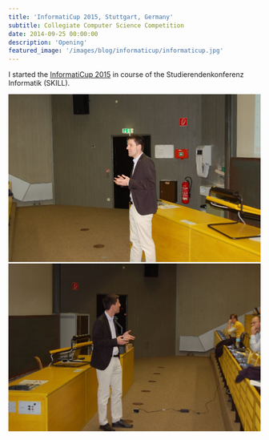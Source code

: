 ```yaml
---
title: 'InformatiCup 2015, Stuttgart, Germany'
subtitle: Collegiate Computer Science Competition
date: 2014-09-25 00:00:00
description: 'Opening'
featured_image: '/images/blog/informaticup/informaticup.jpg'
---
```


I started the [InformatiCup 2015](http://informaticup.de) in course of the Studierendenkonferenz Informatik (SKILL).

<div class="gallery" data-columns="1">
	<img src="/images/blog/informaticup/informaticup-skill-2014-1.jpg">
	<img src="/images/blog/informaticup/informaticup-skill-2014-2.jpg">
</div>
